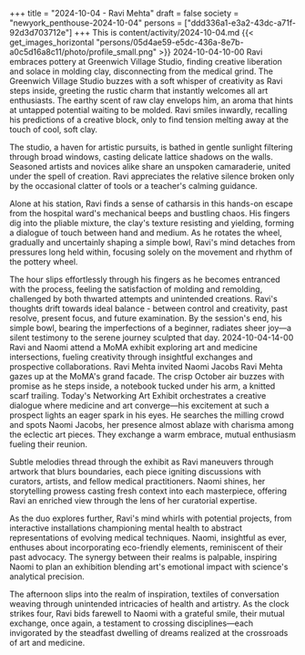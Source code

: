 +++
title = "2024-10-04 - Ravi Mehta"
draft = false
society = "newyork_penthouse-2024-10-04"
persons = ["ddd336a1-e3a2-43dc-a71f-92d3d703712e"]
+++
This is content/activity/2024-10-04.md
{{< get_images_horizontal "persons/05d4ae59-e5dc-436a-8e7b-a0c5d16a8c11/photo/profile_small.png" >}}
2024-10-04-10-00
Ravi embraces pottery at Greenwich Village Studio, finding creative liberation and solace in molding clay, disconnecting from the medical grind.
The Greenwich Village Studio buzzes with a soft whisper of creativity as Ravi steps inside, greeting the rustic charm that instantly welcomes all art enthusiasts. The earthy scent of raw clay envelops him, an aroma that hints at untapped potential waiting to be molded. Ravi smiles inwardly, recalling his predictions of a creative block, only to find tension melting away at the touch of cool, soft clay.

The studio, a haven for artistic pursuits, is bathed in gentle sunlight filtering through broad windows, casting delicate lattice shadows on the walls. Seasoned artists and novices alike share an unspoken camaraderie, united under the spell of creation. Ravi appreciates the relative silence broken only by the occasional clatter of tools or a teacher's calming guidance.

Alone at his station, Ravi finds a sense of catharsis in this hands-on escape from the hospital ward's mechanical beeps and bustling chaos. His fingers dig into the pliable mixture, the clay's texture resisting and yielding, forming a dialogue of touch between hand and medium. As he rotates the wheel, gradually and uncertainly shaping a simple bowl, Ravi's mind detaches from pressures long held within, focusing solely on the movement and rhythm of the pottery wheel.

The hour slips effortlessly through his fingers as he becomes entranced with the process, feeling the satisfaction of molding and remolding, challenged by both thwarted attempts and unintended creations. Ravi's thoughts drift towards ideal balance - between control and creativity, past resolve, present focus, and future examination. By the session's end, his simple bowl, bearing the imperfections of a beginner, radiates sheer joy—a silent testimony to the serene journey sculpted that day.
2024-10-04-14-00
Ravi and Naomi attend a MoMA exhibit exploring art and medicine intersections, fueling creativity through insightful exchanges and prospective collaborations.
Ravi Mehta invited Naomi Jacobs
Ravi Mehta gazes up at the MoMA's grand facade. The crisp October air buzzes with promise as he steps inside, a notebook tucked under his arm, a knitted scarf trailing. Today's Networking Art Exhibit orchestrates a creative dialogue where medicine and art converge—his excitement at such a prospect lights an eager spark in his eyes. He searches the milling crowd and spots Naomi Jacobs, her presence almost ablaze with charisma among the eclectic art pieces. They exchange a warm embrace, mutual enthusiasm fueling their reunion. 

Subtle melodies thread through the exhibit as Ravi maneuvers through artwork that blurs boundaries, each piece igniting discussions with curators, artists, and fellow medical practitioners. Naomi shines, her storytelling prowess casting fresh context into each masterpiece, offering Ravi an enriched view through the lens of her curatorial expertise.

As the duo explores further, Ravi's mind whirls with potential projects, from interactive installations championing mental health to abstract representations of evolving medical techniques. Naomi, insightful as ever, enthuses about incorporating eco-friendly elements, reminiscent of their past advocacy. The synergy between their realms is palpable, inspiring Naomi to plan an exhibition blending art's emotional impact with science's analytical precision.

The afternoon slips into the realm of inspiration, textiles of conversation weaving through unintended intricacies of health and artistry. As the clock strikes four, Ravi bids farewell to Naomi with a grateful smile, their mutual exchange, once again, a testament to crossing disciplines—each invigorated by the steadfast dwelling of dreams realized at the crossroads of art and medicine.
